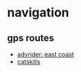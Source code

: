 # navigation

## gps routes

- [advrider: east coast](http://advrider.com/index.php?forums/gps-tracks-northeast-southeast-florida.38/)
- [catskills](http://www.advcatskills.org/Maps/Tracks/)
